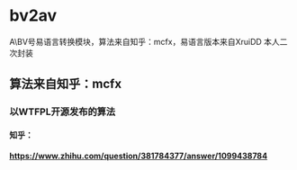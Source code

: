 # bv2av
A\BV号易语言转换模块，算法来自知乎：mcfx，易语言版本来自XruiDD 本人二次封装

## 算法来自知乎：mcfx 
### 以WTFPL开源发布的算法
#### 知乎：
#### https://www.zhihu.com/question/381784377/answer/1099438784
